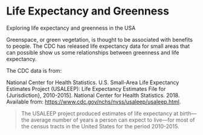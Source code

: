 # Life Expectancy and Greenness
Exploring life expectancy and greenness in the USA

Greenspace, or green vegetation, is thought to be associated with benefits to people. The CDC has released life expectancy data for small areas that can possible show us some relationships between greenness and life expectancy.

The CDC data is from:

National Center for Health Statistics. U.S. Small-Area Life Expectancy Estimates Project (USALEEP): Life Expectancy Estimates File for {Jurisdiction}, 2010-2015]. National Center for Health Statistics. 2018. Available from: https://www.cdc.gov/nchs/nvss/usaleep/usaleep.html.

> The USALEEP project produced estimates of life expectancy at birth—the average number of years a person can expect to live—for most of the census tracts in the United States for the period 2010-2015.
